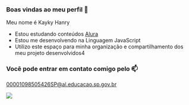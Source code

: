 ### Boas vindas ao meu perfil 💙

Meu nome é Kayky Hanry

- Estou estudando conteúdos [Alura](https://www.alura.com.br)
- Estou me desenvolvendo na Linguagem JavaScript
- Utilizo este espaço para minha organização e compartilhamento dos meu projeto desenvolvidos4

### Você pode entrar em contato comigo pelo 📫

00001098505426SP@al.educacao.sp.gov.br	



![](https://media.tenor.com/mCiM7CmGGI4AAAAM/naruto.gif)
